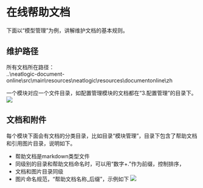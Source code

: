 # 在线帮助文档
下面以“模型管理”为例，讲解维护文档的基本规则。

## 维护路径
所有文档所在路径：<br>
..\neatlogic-document-online\src\main\resources\neatlogic\resources\documentonline\zh

一个模块对应一个文件目录，如配置管理模块的文档都在“3.配置管理”的目录下。
![](../neatlogic-document-online/src/main/resources/neatlogic/resources/documentonline/zh/100.系统配置/README_IMAGES/模块目录.png)

## 文档和附件
每个模块下面会有文档的分类目录，比如目录“模块管理”，目录下包含了帮助文档和引用图片目录，说明如下。

- 帮助文档是markdown类型文件
- 同级别的目录和帮助文档命名时，可以用“数字+.”作为前缀，控制排序，
- 文档和图片目录同级
- 图片命名规范，“帮助文档名称_后缀”，示例如下
  ![](../neatlogic-document-online/src/main/resources/neatlogic/resources/documentonline/zh/100.系统配置/README_IMAGES/附件命名规范.png)
